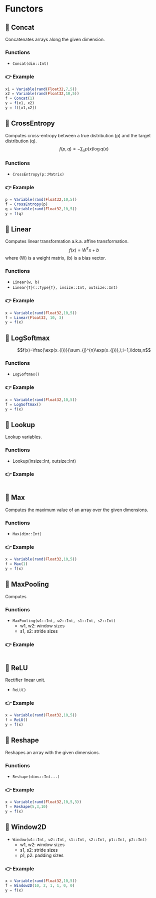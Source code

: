 # Functors

## 🔨 Concat
Concatenates arrays along the given dimension.

### Functions
- `Concat(dim::Int)`

### 👉 Example
```julia
x1 = Variable(rand(Float32,7,5))
x2 = Variable(rand(Float32,10,5))
f = Concat(1)
y = f(x1, x2)
y = f([x1,x2])
```

## 🔨 CrossEntropy
Computes cross-entropy between a true distribution \(p\) and the target distribution \(q\).
$$f(p,q)=-\sum_{x}p(x)\log q(x)$$

### Functions
- `CrossEntropy(p::Matrix)`

### 👉 Example
```julia
p = Variable(rand(Float32,10,5))
f = CrossEntropy(p)
q = Variable(rand(Float32,10,5))
y = f(q)
```

## 🔨 Linear
Computes linear transformation a.k.a. affine transformation.
$$f(x) = W^{\mathrm{T}}x + b$$
where \(W\) is a weight matrix, \(b\) is a bias vector.

### Functions
- `Linear(w, b)`
- `Linear{T}(::Type{T}, insize::Int, outsize::Int)`

### 👉 Example
```julia
x = Variable(rand(Float32,10,5))
f = Linear(Float32, 10, 3)
y = f(x)
```

## 🔨 LogSoftmax
$$f(x)=\frac{\exp(x_{i})}{\sum_{j}^{n}\exp(x_{j})},\;i=1,\ldots,n$$

### Functions
- `LogSoftmax()`

### 👉 Example
```julia
x = Variable(rand(Float32,10,5))
f = LogSoftmax()
y = f(x)
```

## 🔨 Lookup
Lookup variables.

### Functions
- Lookup(insize::Int, outsize::Int)

### 👉 Example
```julia

```

## 🔨 Max
Computes the maximum value of an array over the given dimensions.

### Functions
- `Max(dim::Int)`

### 👉 Example
```julia
x = Variable(rand(Float32,10,5))
f = Max(1)
y = f(x)
```

## 🔨 MaxPooling
Computes

### Functions
- `MaxPooling(w1::Int, w2::Int, s1::Int, s2::Int)`
    - w1, w2: window sizes
    - s1, s2: stride sizes

### 👉 Example
```julia
```

## 🔨 ReLU
Rectifier linear unit.

- `ReLU()`

### 👉 Example
```julia
x = Variable(rand(Float32,10,5))
f = ReLU()
y = f(x)
```

## 🔨 Reshape
Reshapes an array with the given dimensions.

### Functions
- `Reshape(dims::Int...)`

### 👉 Example
```julia
x = Variable(rand(Float32,10,5,3))
f = Reshape(5,3,10)
y = f(x)
```

## 🔨 Window2D

- `Window(w1::Int, w2::Int, s1::Int, s2::Int, p1::Int, p2::Int)`
    - w1, w2: window sizes
    - s1, s2: stride sizes
    - p1, p2: padding sizes

### 👉 Example
```julia
x = Variable(rand(Float32,10,5))
f = Window2D(10, 2, 1, 1, 0, 0)
y = f(x)
```
